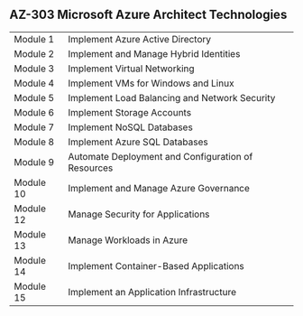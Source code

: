 ## AZ-303 Microsoft Azure Architect Technologies
|           |                                                    |
| --------- | -------------------------------------------------- |
| Module 1  | Implement Azure Active Directory                   |
| Module 2  | Implement and Manage Hybrid Identities             |
| Module 3  | Implement Virtual Networking                       |
| Module 4  | Implement VMs for Windows and Linux                |
| Module 5  | Implement Load Balancing and Network Security      |
| Module 6  | Implement Storage Accounts                         |
| Module 7  | Implement NoSQL Databases                          |
| Module 8  | Implement Azure SQL Databases                      |
| Module 9  | Automate Deployment and Configuration of Resources |
| Module 10 | Implement and Manage Azure Governance              |
| Module 12 | Manage Security for Applications                   |
| Module 13 | Manage Workloads in Azure                          |
| Module 14 | Implement Container-Based Applications             |
| Module 15 | Implement an Application Infrastructure            |
